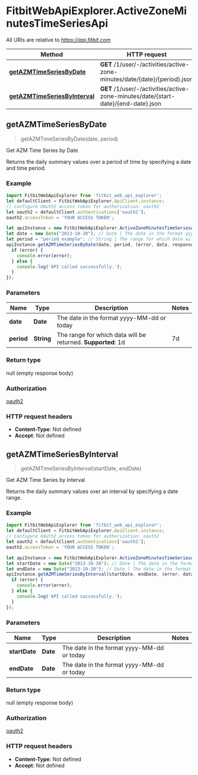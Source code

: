 # FitbitWebApiExplorer.ActiveZoneMinutesTimeSeriesApi

All URIs are relative to *https://api.fitbit.com*

Method | HTTP request | Description
------------- | ------------- | -------------
[**getAZMTimeSeriesByDate**](ActiveZoneMinutesTimeSeriesApi.md#getAZMTimeSeriesByDate) | **GET** /1/user/-/activities/active-zone-minutes/date/{date}/{period}.json | Get AZM Time Series by Date
[**getAZMTimeSeriesByInterval**](ActiveZoneMinutesTimeSeriesApi.md#getAZMTimeSeriesByInterval) | **GET** /1/user/-/activities/active-zone-minutes/date/{start-date}/{end-date}.json | Get AZM Time Series by Interval



## getAZMTimeSeriesByDate

> getAZMTimeSeriesByDate(date, period)

Get AZM Time Series by Date

Returns the daily summary values over a period of time by specifying a date and time period.

### Example

```javascript
import FitbitWebApiExplorer from 'fitbit_web_api_explorer';
let defaultClient = FitbitWebApiExplorer.ApiClient.instance;
// Configure OAuth2 access token for authorization: oauth2
let oauth2 = defaultClient.authentications['oauth2'];
oauth2.accessToken = 'YOUR ACCESS TOKEN';

let apiInstance = new FitbitWebApiExplorer.ActiveZoneMinutesTimeSeriesApi();
let date = new Date("2013-10-20"); // Date | The date in the format yyyy-MM-dd or today
let period = "period_example"; // String | The range for which data will be returned. **Supported:** 1d | 7d | 30d | 1w | 1m | 3m | 6m | 1y
apiInstance.getAZMTimeSeriesByDate(date, period, (error, data, response) => {
  if (error) {
    console.error(error);
  } else {
    console.log('API called successfully.');
  }
});
```

### Parameters


Name | Type | Description  | Notes
------------- | ------------- | ------------- | -------------
 **date** | **Date**| The date in the format yyyy-MM-dd or today | 
 **period** | **String**| The range for which data will be returned. **Supported:** 1d | 7d | 30d | 1w | 1m | 3m | 6m | 1y | 

### Return type

null (empty response body)

### Authorization

[oauth2](../README.md#oauth2)

### HTTP request headers

- **Content-Type**: Not defined
- **Accept**: Not defined


## getAZMTimeSeriesByInterval

> getAZMTimeSeriesByInterval(startDate, endDate)

Get AZM Time Series by Interval

Returns the daily summary values over an interval by specifying a date range.

### Example

```javascript
import FitbitWebApiExplorer from 'fitbit_web_api_explorer';
let defaultClient = FitbitWebApiExplorer.ApiClient.instance;
// Configure OAuth2 access token for authorization: oauth2
let oauth2 = defaultClient.authentications['oauth2'];
oauth2.accessToken = 'YOUR ACCESS TOKEN';

let apiInstance = new FitbitWebApiExplorer.ActiveZoneMinutesTimeSeriesApi();
let startDate = new Date("2013-10-20"); // Date | The date in the format yyyy-MM-dd or today
let endDate = new Date("2013-10-20"); // Date | The date in the format yyyy-MM-dd or today
apiInstance.getAZMTimeSeriesByInterval(startDate, endDate, (error, data, response) => {
  if (error) {
    console.error(error);
  } else {
    console.log('API called successfully.');
  }
});
```

### Parameters


Name | Type | Description  | Notes
------------- | ------------- | ------------- | -------------
 **startDate** | **Date**| The date in the format yyyy-MM-dd or today | 
 **endDate** | **Date**| The date in the format yyyy-MM-dd or today | 

### Return type

null (empty response body)

### Authorization

[oauth2](../README.md#oauth2)

### HTTP request headers

- **Content-Type**: Not defined
- **Accept**: Not defined


